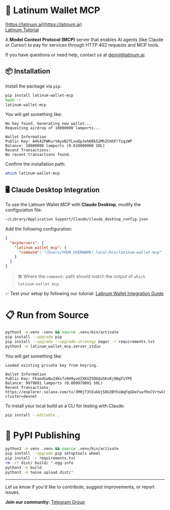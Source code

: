 # 🔐 Latinum Wallet MCP

[https://latinum.ai](https://latinum.ai)   
[Latinum Tutorial](https://latinum.ai/article/latinum-wallet)

A **Model Context Protocol (MCP)** server that enables AI agents (like Claude or Cursor) to pay for services through HTTP 402 requests and MCP tools.

If you have questions or need help, contact us at [dennj@latinum.ai](mailto:dennj@latinum.ai).

## 📦 Installation

Install the package via `pip`:

```bash
pip install latinum-wallet-mcp
hash -r
latinum-wallet-mcp
```

You will get something like:

```
No key found. Generating new wallet...
Requesting airdrop of 10000000 lamports...

Wallet Information
Public Key: A4k42FWKurVAyoNJTLxuQpJehKBk52MhZCHSFrTsqzWP
Balance: 10000000 lamports (0.010000000 SOL)
Recent Transactions:
No recent transactions found.
```

Confirm the installation path:

```bash
which latinum-wallet-mcp
```

## 🖥️ Claude Desktop Integration

To use the Latinum Wallet MCP with **Claude Desktop**, modify the configuration file:

```bash
~/Library/Application Support/Claude/claude_desktop_config.json
```

Add the following configuration:

```json
{
  "mcpServers": {
    "latinum_wallet_mcp": {
      "command": "/Users/YOUR_USERNAME/.local/bin/latinum-wallet-mcp"
    }
  }
}
```

> 🛠 Where the `command:` path should match the output of `which latinum-wallet-mcp`.

✅ Test your setup by following our tutorial: [Latinum Wallet Integration Guide](https://latinum.ai/articles/latinum-wallet)

# 📋 Run from Source

```bash
python3 -m venv .venv && source .venv/bin/activate
pip install --upgrade pip
pip install --upgrade --upgrade-strategy eager -r requirements.txt
python3 -m latinum_wallet_mcp.server_stdio
```

You will get something like:

```
Loaded existing private key from keyring.

Wallet Information
Public Key: FkaedGoNxZ4Kx7x9H9yuUZXKXZ5DbQo5KxRj9BgTsYPE
Balance: 9979801 lamports (0.009979801 SOL)
Recent Transactions:
https://explorer.solana.com/tx/3MHjT3tEuGUj58G3BYbiWqFqGDaYvwfRnCVrtwC8ZPCKkpGmyhXNimnzJRrWLUnSYMaCaxJMrRXx6Czc9nJcEg7J?cluster=devnet
```

To install your local build as a CLI for testing with Claude:
```bash
pip install --editable .
```

# 📑 PyPI Publishing

```bash
python3 -m venv .venv && source .venv/bin/activate
pip install --upgrade pip setuptools wheel
pip install -r requirements.txt
rm -rf dist/ build/ *.egg-info
python3 -m build
python3 -m twine upload dist/*
```

---

Let us know if you'd like to contribute, suggest improvements, or report issues.

**Join our community:** [Telegram Group](https://t.me/LatinumAgenticCommerce)
